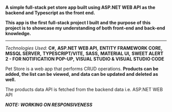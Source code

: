 **A simple full-stack pet store app built using ASP.NET WEB API as the backend and Typescript as the front end.**

**This app is the first full-stack project I built and the purpose of this project is to showcase my understanding of both front-end and back-end knowledge.**

*******************

*Technologies Used*:
    **C#,**
    **ASP.NET WEB API,**
    **ENTITY FRAMEWORK CORE,**
    **MSSQL SERVER,**
    **TYPESCRIPT/VITE,**
    **SASS,**
    **MATERIAL UI,**
    **SWEET ALERT 2 - FOR NOTIFICATION POP-UP,**
    **VISUAL STUDIO & VISUAL STUDIO CODE**

Pet Store is a web app that performs CRUD operations. 
    **Products can be added, the list can be viewed, and data can be updated and deleted as well.**

The products data API is fetched from the backend data i.e. ASP.NET WEB API

***NOTE: WORKING ON RESPONSIVENESS***
